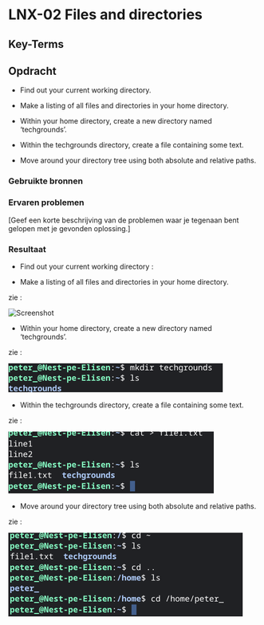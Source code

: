 # LNX-02 Files and directories

## Key-Terms

## Opdracht

- Find out your current working directory.

- Make a listing of all files and directories in your home directory.

- Within your home directory, create a new directory named ‘techgrounds’.

- Within the techgrounds directory, create a file containing some text.

- Move around your directory tree using both absolute and relative paths.

### Gebruikte bronnen 

### Ervaren problemen 

[Geef een korte beschrijving van de problemen waar je tegenaan bent gelopen met je gevonden oplossing.] 

### Resultaat 

- Find out your current working directory : 



- Make a listing of all files and directories in your home directory.

zie :

![Screenshot](/00_includes/ls-a.png)


- Within your home directory, create a new directory named ‘techgrounds’.


zie :

![Screenshot](/00_includes/mkdir.png)


- Within the techgrounds directory, create a file containing some text.

zie :

![Screenshot](/00_includes/cat.png)



- Move around your directory tree using both absolute and relative paths.

zie :

![Screenshot](/00_includes/cd.png)


 









